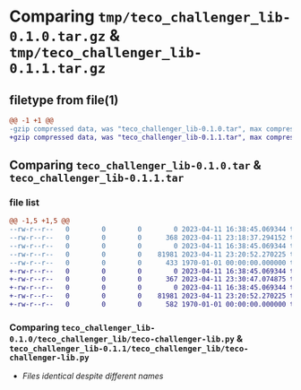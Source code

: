 # Comparing `tmp/teco_challenger_lib-0.1.0.tar.gz` & `tmp/teco_challenger_lib-0.1.1.tar.gz`

## filetype from file(1)

```diff
@@ -1 +1 @@
-gzip compressed data, was "teco_challenger_lib-0.1.0.tar", max compression
+gzip compressed data, was "teco_challenger_lib-0.1.1.tar", max compression
```

## Comparing `teco_challenger_lib-0.1.0.tar` & `teco_challenger_lib-0.1.1.tar`

### file list

```diff
@@ -1,5 +1,5 @@
--rw-r--r--   0        0        0        0 2023-04-11 16:38:45.069344 teco_challenger_lib-0.1.0/README.md
--rw-r--r--   0        0        0      368 2023-04-11 23:18:37.294152 teco_challenger_lib-0.1.0/pyproject.toml
--rw-r--r--   0        0        0        0 2023-04-11 16:38:45.069344 teco_challenger_lib-0.1.0/teco_challenger_lib/__init__.py
--rw-r--r--   0        0        0    81981 2023-04-11 23:20:52.270225 teco_challenger_lib-0.1.0/teco_challenger_lib/teco-challenger-lib.py
--rw-r--r--   0        0        0      433 1970-01-01 00:00:00.000000 teco_challenger_lib-0.1.0/PKG-INFO
+-rw-r--r--   0        0        0        0 2023-04-11 16:38:45.069344 teco_challenger_lib-0.1.1/README.md
+-rw-r--r--   0        0        0      367 2023-04-11 23:30:47.074875 teco_challenger_lib-0.1.1/pyproject.toml
+-rw-r--r--   0        0        0        0 2023-04-11 16:38:45.069344 teco_challenger_lib-0.1.1/teco_challenger_lib/__init__.py
+-rw-r--r--   0        0        0    81981 2023-04-11 23:20:52.270225 teco_challenger_lib-0.1.1/teco_challenger_lib/teco-challenger-lib.py
+-rw-r--r--   0        0        0      582 1970-01-01 00:00:00.000000 teco_challenger_lib-0.1.1/PKG-INFO
```

### Comparing `teco_challenger_lib-0.1.0/teco_challenger_lib/teco-challenger-lib.py` & `teco_challenger_lib-0.1.1/teco_challenger_lib/teco-challenger-lib.py`

 * *Files identical despite different names*

